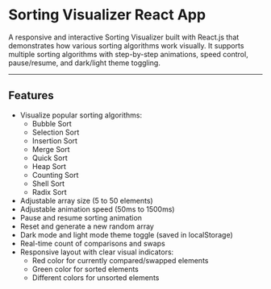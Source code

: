 # Sorting Visualizer React App

A responsive and interactive Sorting Visualizer built with React.js that demonstrates how various sorting algorithms work visually. It supports multiple sorting algorithms with step-by-step animations, speed control, pause/resume, and dark/light theme toggling.

---

## Features

- Visualize popular sorting algorithms:
  - Bubble Sort
  - Selection Sort
  - Insertion Sort
  - Merge Sort
  - Quick Sort
  - Heap Sort
  - Counting Sort
  - Shell Sort
  - Radix Sort
- Adjustable array size (5 to 50 elements)
- Adjustable animation speed (50ms to 1500ms)
- Pause and resume sorting animation
- Reset and generate a new random array
- Dark mode and light mode theme toggle (saved in localStorage)
- Real-time count of comparisons and swaps
- Responsive layout with clear visual indicators:
  - Red color for currently compared/swapped elements
  - Green color for sorted elements
  - Different colors for unsorted elements
